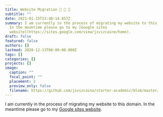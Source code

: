 ```yaml
---
title: Website Migration 🐌 🐌 🐌
subtitle: ""
date: 2021-01-15T23:40:14.857Z
summary: I am currently in the process of migrating my website to this domain.
  In the meantime please go to my [Google sites
  website](https://sites.google.com/view/jivizcaino/home).
draft: false
featured: false
authors: []
lastmod: 2020-12-13T00:00:00.000Z
tags: []
categories: []
projects: []
image:
  caption: ""
  focal_point: ""
  placement: 2
  preview_only: false
  filename: https://github.com/jivizcaino/starter-academic/blob/master/static/media/gordo_aburrido.jpg
---
```

I am currently in the process of migrating my website to this domain. In the meantime please go to my [Google sites website](https://sites.google.com/view/jivizcaino/home).
